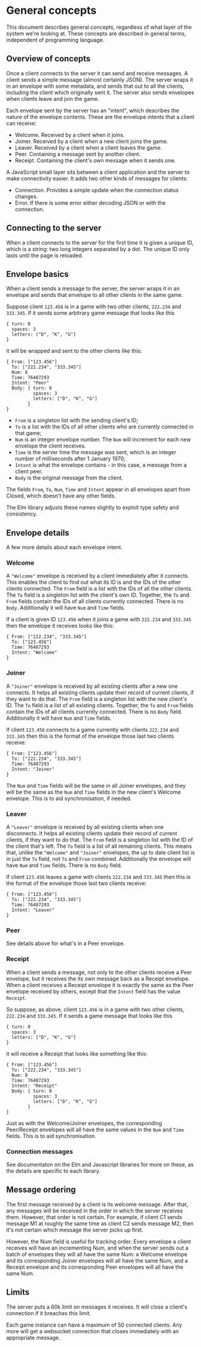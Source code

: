 # General concepts

This document describes general concepts, regardless of what
layer of the system we're looking at. These concepts are
described in general terms, independent of programming language.

## Overview of concepts

Once a client connects to the server it can send and receive messages.
A client sends a simple message (almost certainly JSON).
The server wraps it in an envelope with some metadata,
and sends that out to all the clients,
including the client which originally sent it.
The server also sends envelopes when clients leave and join the game.

Each envelope sent by the server has an "intent",
which describes the nature of the envelope contents.
These are the envelope intents that a client can receive:

* Welcome. Received by a client when it joins.
* Joiner. Received by a client when a new client joins the game.
* Leaver. Received by a client when a client leaves the game.
* Peer. Containing a message sent by another client.
* Receipt. Containing the client's own message when it sends one.

A JavaScript small layer sits between a client application and the server
to make connectivity easier. It adds two other kinds of messages for clients:

* Connection. Provides a simple update when the connection status changes.
* Error. If there is some error either decoding JSON or with the connection.

## Connecting to the server

When a client connects to the server for the first time it is given a
unique ID, which is a string: two long integers separated by a dot.
The unique ID only lasts until the page is reloaded.

## Envelope basics

When a client sends a message to the server, the server wraps it in an
envelope and sends that envelope to all other clients in the same game.

Suppose client `123.456` is in a game with two other clients, `222.234`
and `333.345`. If it sends some arbitrary game message that looks like this

```
{ turn: 0
  spaces: 3
  letters: ["D", "K", "G"]
}
```

it will be wrapped and sent to the other clients like this:

```
{ From: ["123.456"]
  To: ["222.234", "333.345"]
  Num: 8
  Time: 76487293
  Intent: "Peer"
  Body: { turn: 0
          spaces: 3
          letters: ["D", "K", "G"]
        }
}
```

* `From` is a singleton list with the sending client's ID;
* `To` is a list with the IDs of all other clients who are currently
   connected in that game;
* `Num` is an integer envelope number. The `Num` will increment
   for each new envelope the client receives.
* `Time` is the server time the message was sent, which is an integer
  number of milliseconds after 1 January 1970;
* `Intent` is what the envelope contains - in this case, a message from
   a client peer.
* `Body` is the original message from the client.

The fields `From`, `To`, `Num`, `Time` and `Intent` appear in all
envelopes apart from Closed, which doesn't have any other fields.

The Elm library adjusts these names slightly to exploit type safety
and consistency.

## Envelope details

A few more details about each envelope intent.

### Welcome

A `"Welcome"` envelope is received by a client immediately after it
connects. This enables the client to find out what its ID is and the
IDs of the other clients connected.
The `From` field is a list with the IDs of all the other clients.
The `To` field is a singleton list with the client's own ID.
Together, the `To` and `From` fields contain the IDs of all clients
currently connected.
There is no `Body`.
Additionally it will have `Num` and `Time` fields.

If a client is given ID `123.456` when it joins a game with `222.234`
and `333.345` then the envelope it receives looks like this:


```
{ From: ["222.234", "333.345"]
  To: ["123.456"]
  Time: 76487293
  Intent: "Welcome"
}
```

### Joiner

A `"Joiner"` envelope is received by all existing clients after a new one
connects.
It helps all existing clients update their record of current clients, if
they want to do that.
The `From` field is a singleton list with the new client's ID.
The `To` field is a list of all existing clients.
Together, the `To` and `From` fields contain the IDs of all clients
currently connected.
There is no `Body` field.
Additionally it will have `Num` and `Time` fields.

If client `123.456` connects to a game currently with clients `222.234`
and `333.345` then this is the format of the envelope those last two
clients receive:


```
{ From: ["123.456"]
  To: ["222.234", "333.345"]
  Time: 76487293
  Intent: "Joiner"
}
```

The `Num` and `Time` fields will be the same in all Joiner envelopes,
and they will be the same as the `Num` and `Time` fields in the
new client's Welcome envelope. This is to aid synchronisation, if needed.

### Leaver

A `"Leaver"` envelope is received by all existing clients when one
disconnects.
It helps all existing clients update their record of current clients, if
they want to do that.
The `From` field is a singleton list with the ID of the client that's left.
The `To` field is a list of all remaining clients.
This means that, unlike the `"Welcome"` and `"Joiner"` envelopes,
the up to date client list is in just the `To` field, not `To` and `From`
combined.
Additionally the envelope will have `Num` and `Time` fields.
There is no `Body` field.

If client `123.456` leaves a game with clients `222.234`
and `333.345` then this is the format of the envelope those last two
clients receive:


```
{ From: ["123.456"]
  To: ["222.234", "333.345"]
  Time: 76487293
  Intent: "Leaver"
}
```

### Peer

See details above for what's in a Peer envelope.

### Receipt

When a client sends a message, not only to the other clients receive
a Peer envelope, but it receives the its own message back as a Receipt
envelope. When a client receives a Receipt envelope it is exactly
the same as the Peer envelope received by others, except that the
`Intent` field has the value `Receipt`.

So suppose, as above,
client `123.456` is in a game with two other clients, `222.234`
and `333.345`. If it sends a game message that looks like this

```
{ turn: 0
  spaces: 3
  letters: ["D", "K", "G"]
}
```

it will receive a Receipt that looks like something like this:

```
{ From: ["123.456"]
  To: ["222.234", "333.345"]
  Num: 8
  Time: 76487293
  Intent: "Receipt"
  Body: { turn: 0
          spaces: 3
          letters: ["D", "K", "G"]
        }
}
```
Just as with the Welcome/Joiner envelopes, the corresponding
Peer/Receipt envelopes will all have the same values in the
`Num` and `Time` fields. This is to aid synchronisation.


### Connection messages

See documentaton on the Elm and Javascript libraries for more on these,
as the details are specific to each library.

## Message ordering

The first message received by a client is its welcome message.
After that, any messages will be received in the order in which
the server receives them. However, that order is not certain.
For example, if client C1 sends message M1 at roughly the same time
as client C2 sends message M2, then it's not certain which message
the server picks up first.

However, the Num field is useful for tracking order.
Every envelope a client receives will have an incrementing Num,
and when the server sends out a batch of envelopes they will all have
the same Num: a Welcome envelope and its corresponding Joiner envelopes
will all have the same Num, and a Receipt envelope and its corresponding
Peer envelopes will all have the same Num.

## Limits

The server puts a 60k limit on messages it receives.
It will close a client's connection if it breaches this limit.

Each game instance can have a maximum of 50 connected clients. Any more will
get a websocket connection that closes immediately with an appropriate
message.
